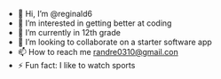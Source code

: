 - 👋 Hi, I’m @reginald6
- 👀 I’m interested in getting better at coding
- 🌱 I’m currently in 12th grade
- 💞️ I’m looking to collaborate on a starter software app
- 📫 How to reach me randre0310@gmail.con
- ⚡ Fun fact: I like to watch sports

<!---
reginald6/reginald6 is a ✨ special ✨ repository because its `README.md` (this file) appears on your GitHub profile.
You can click the Preview link to take a look at your changes.
--->
